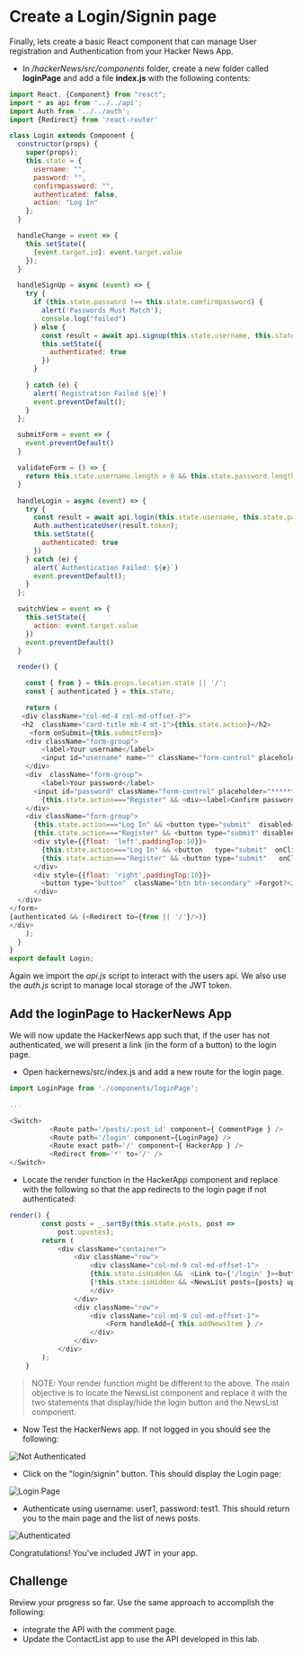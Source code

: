 # Create a Login/Signin page

Finally, lets create a basic React component that can manage User registration and Authentication from your Hacker News App.

+ In */hackerNews/src/components*  folder, create a new folder called **loginPage** and add a file **index.js** with the following contents:

~~~Javascript
import React, {Component} from "react";
import * as api from '../../api';
import Auth from '../../auth';
import {Redirect} from 'react-router'

class Login extends Component {
  constructor(props) {
    super(props);
    this.state = {
      username: "",
      password: "",
      confirmpassword: "",
      authenticated: false,
      action: "Log In"
    };
  }

  handleChange = event => {
    this.setState({
      [event.target.id]: event.target.value
    });
  }

  handleSignUp = async (event) => {
    try {
      if (this.state.password !== this.state.comfirmpassword) {
        alert('Passwords Must Match');
        console.log("failed")
      } else {
        const result = await api.signup(this.state.username, this.state.password);
        this.setState({
          authenticated: true
        })
      }

    } catch (e) {
      alert(`Registration Failed ${e}`)
      event.preventDefault();
    }
  };

  submitForm = event => {
    event.preventDefault()
  }

  validateForm = () => {
    return this.state.username.length > 0 && this.state.password.length > 0;
  }

  handleLogin = async (event) => {
    try {
      const result = await api.login(this.state.username, this.state.password);
      Auth.authenticateUser(result.token);
      this.setState({
        authenticated: true
      })
    } catch (e) {
      alert(`Authentication Failed: ${e}`)
      event.preventDefault();
    }
  };

  switchView = event => {
    this.setState({
      action: event.target.value
    })
    event.preventDefault()
  }

  render() {

    const { from } = this.props.location.state || '/';
    const { authenticated } = this.state;

    return (
   <div className="col-md-4 col-md-offset-3">
   <h2  className="card-title mb-4 mt-1">{this.state.action}</h2>
	 <form onSubmit={this.submitForm}>
    <div className="form-group">
    	<label>Your username</label>
        <input id="username" name="" className="form-control" placeholder="username" onChange={this.handleChange} />
    </div> 
    <div  className="form-group">
    	<label>Your password</label>
      <input id="password" className="form-control" placeholder="******" type="password" onChange={this.handleChange}/>
        {this.state.action==="Register" && <div><label>Confirm password</label><input id="comfirmpassword" className="form-control" placeholder="******" type="password" onChange={this.handleChange}/></div>}
    </div>
    <div className="form-group">
      {this.state.action==="Log In" && <button type="submit"  disabled={!this.validateForm()} className="btn btn-primary btn-block" onClick={this.handleLogin}> Log In  </button>}
      {this.state.action==="Register" && <button type="submit" disabled={!this.validateForm()} className="btn btn-primary btn-block" onClick={this.handleSignUp}> Register  </button>}
      <div style={{float: 'left',paddingTop:10}}>
        {this.state.action==="Log In" && <button   type="submit"  onClick={this.switchView} className="btn btn-secondary" value="Register">Register</button>}
        {this.state.action==="Register" && <button type="submit"   onClick={this.switchView} className="btn btn-secondary" value="Log In">Log In</button>}
      </div>
      <div style={{float: 'right',paddingTop:10}}>
        <button type="button"  className="btn btn-secondary" >Forgot?</button>
      </div>
  </div>
</form>
{authenticated && (<Redirect to={from || '/'}/>)}
</div>
    );
  }
}
export default Login;
~~~

Again we import the *api.js* script to interact with the users api. We also use the *auth.js* script to manage local storage of the JWT token.

## Add the loginPage to HackerNews App
We will now update the HackerNews app such that, if the user has not authenticated, we will present a link (in the form of a button) to the login page.

+ Open hackernews/src/index.js and add a new route for the login page.

~~~Javascript
import LoginPage from './components/loginPage';

...

<Switch>
          <Route path='/posts/:post_id' component={ CommentPage } />
          <Route path='/login' component={LoginPage} />
          <Route exact path='/' component={ HackerApp } />
          <Redirect from='*' to='/' />
</Switch>
~~~  

+ Locate the render function in the HackerApp component and replace with the following so that the app redirects to the login page if not authenticated:

~~~Javascript
render() {
        const posts = _.sortBy(this.state.posts, post =>
            post.upvotes);
        return (
            <div className="container">
                <div className="row">
                    <div className="col-md-9 col-md-offset-1">
                    {this.state.isHidden &&  <Link to={'/login' }><button type="button" class="btn btn-primary">Log In</button></Link>}
                    {!this.state.isHidden && <NewsList posts={posts} upvoteHandler={this.incrementUpvote} />}
                    </div>
                </div>
                <div className="row">
                    <div className="col-md-9 col-md-offset-1">
                        <Form handleAdd={ this.addNewsItem } />
                    </div>
                </div>
            </div>
        );
    }
~~~

> NOTE: Your render function might be different to the above. The main objective is to locate the NewsList component and replace it with the two statements that display/hide the login button and the NewsList component.

+ Now Test the HackerNews app. If not logged in you should see the following:

![Not Authenticated](./img/hacker1.png)

+ Click on the "login/signin" button. This should display the Login page:

![Login Page](./img/hacker2.png)

+ Authenticate using username: user1, password: test1. This should return you to the main page and the list of news posts.

 ![Authenticated](./img/hacker3.png)

Congratulations! You've included JWT in your app.

## Challenge

Review your progress so far. Use the same approach to accomplish the following:

+ integrate the API with the comment page.
+ Update the ContactList app to use the API developed in this lab.
